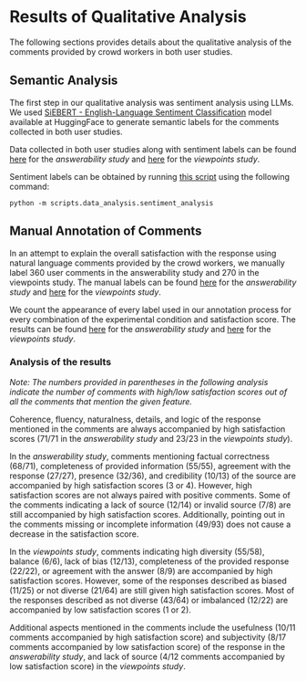 # Results of Qualitative Analysis

The following sections provides details about the qualitative analysis of the comments provided by crowd workers in both user studies.

## Semantic Analysis

The first step in our qualitative analysis was sentiment analysis using LLMs. We used [SiEBERT - English-Language Sentiment Classification](https://huggingface.co/siebert/sentiment-roberta-large-english) model available at HuggingFace to generate semantic labels for the comments collected in both user studies. 

Data collected in both user studies along with sentiment labels can be found [here](../user_study_output/answerability/processed/aggregated_output_sentiment_labels.csv) for the *answerability study* and [here](../user_study_output/viewpoints/processed/aggregated_output_sentiment_labels.csv) for the *viewpoints study*.

Sentiment labels can be obtained by running [this script](../../scripts/data_analysis/sentiment_analysis.py) using the following command:

`` python -m scripts.data_analysis.sentiment_analysis ``

## Manual Annotation of Comments

In an attempt to explain the overall satisfaction with the response using natural language comments provided by the crowd workers, we manually label 360 user comments in the answerability study and 270 in the viewpoints study. The manual labels can be found [here](answerability_study.csv) for the *answerability study* and [here](viewpoints_study.csv) for the *viewpoints study*.

We count the appearance of every label used in our annotation process for every combination of the experimental condition and satisfaction score. The results can be found [here](answerability_study-qualitative_analysis_stats.csv) for the *answerability study* and [here](viewpoints_study-qualitative_analysis_stats.csv) for the *viewpoints study*.

### Analysis of the results

*Note: The numbers provided in parentheses in the following analysis indicate the number of comments with high/low satisfaction scores out of all the comments that mention the given feature.*

Coherence, fluency, naturalness, details, and logic of the response mentioned in the comments are always accompanied by high satisfaction scores (71/71 in the *answerability study* and 23/23 in the *viewpoints study*).

In the *answerability study*, comments mentioning factual correctness (68/71), completeness of provided information (55/55), agreement with the response (27/27), presence (32/36), and credibility (10/13) of the source are accompanied by high satisfaction scores (3 or 4). However, high satisfaction scores are not always paired with positive comments. Some of the comments indicating a lack of source (12/14) or invalid source (7/8) are still accompanied by high satisfaction scores. Additionally, pointing out in the comments missing or incomplete information (49/93) does not cause a decrease in the satisfaction score. 

In the *viewpoints study*, comments indicating high diversity (55/58), balance (6/6), lack of bias (12/13), completeness of the provided response (22/22), or agreement with the answer (8/9) are accompanied by high satisfaction scores. However, some of the responses described as biased (11/25) or not diverse (21/64) are still given high satisfaction scores. Most of the responses described as not diverse (43/64) or imbalanced (12/22) are accompanied by low satisfaction scores (1 or 2).

Additional aspects mentioned in the comments include the usefulness (10/11 comments accompanied by high satisfaction score) and subjectivity (8/17 comments accompanied by low satisfaction score) of the response in the *answerability study*, and lack of source (4/12 comments accompanied by low satisfaction score) in the *viewpoints study*.
